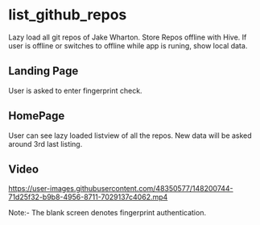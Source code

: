 # list_github_repos

Lazy load all git repos of Jake Wharton. Store Repos offline with Hive. If user is offline or switches to offline while app is runing, show local data. 

## Landing Page

User is asked to enter fingerprint check. 

## HomePage

User can see lazy loaded listview of all the repos. New data will be asked around 3rd last listing.

## Video

https://user-images.githubusercontent.com/48350577/148200744-71d25f32-b9b8-4956-8711-7029137c4062.mp4

Note:- The blank screen denotes fingerprint authentication.
